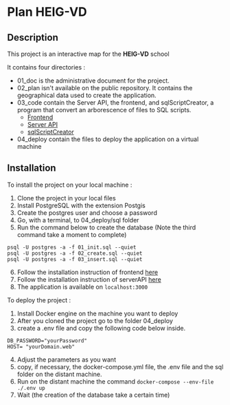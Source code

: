 # Plan HEIG-VD

## Description

This project is an interactive map for the **HEIG-VD** school

It contains four directories :

- 01_doc is the administrative document for the project.
- 02_plan isn't available on the public repository. It contains the geographical data used to create the application.
- 03_code contain the Server API, the frontend, and sqlScriptCreator, a program that convert an arborescence of files to SQL scripts.
  - [Frontend](https://gitlab.com/tb-heig/plan-heig-vd/-/tree/dev/03_code/frontend)
  - [Server API](https://gitlab.com/tb-heig/plan-heig-vd/-/tree/dev/03_code/serverAPI)
  - [sqlScriptCreator](https://gitlab.com/tb-heig/plan-heig-vd/-/tree/dev/03_code/sqlScriptCreator)
- 04_deploy contain the files to deploy the application on a virtual machine

## Installation

To install the project on your local machine :

1. Clone the project in your local files
2. Install PostgreSQL with the extension Postgis
3. Create the postgres user and choose a password
4. Go, with a terminal, to 04_deploy/sql folder
5. Run the command below to create the database (Note the third command take a moment to complete)

```
psql -U postgres -a -f 01_init.sql --quiet
psql -U postgres -a -f 02_create.sql --quiet
psql -U postgres -a -f 03_insert.sql --quiet
```

6. Follow the installation instruction of frontend [here](https://gitlab.com/tb-heig/plan-heig-vd/-/blob/dev/03_code/frontend/readme.md)
7. Follow the installation instruction of serverAPI [here](https://gitlab.com/tb-heig/plan-heig-vd/-/blob/dev/03_code/serverAPI/README.md)
8. The application is available on `localhost:3000`

To deploy the project :

1. Install Docker engine on the machine you want to deploy
2. After you cloned the project go to the folder 04_deploy
3. create a .env file and copy the following code below inside.

```
DB_PASSWORD="yourPassword"
HOST= "yourDomain.web"
```

4. Adjust the parameters as you want
5. copy, if necessary, the docker-compose.yml file, the .env file and the sql folder on the distant machine.
6. Run on the distant machine the command `docker-compose --env-file ./.env up`
7. Wait (the creation of the database take a certain time)
